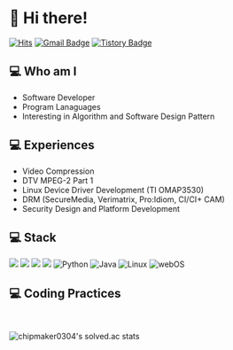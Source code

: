 # 👋 Hi there!

[![Hits](https://hits.seeyoufarm.com/api/count/incr/badge.svg?url=https%3A%2F%2Fgithub.com%2Fheesoon&count_bg=%2379C83D&title_bg=%23555555&icon=&icon_color=%23E7E7E7&title=hits&edge_flat=false)](https://hits.seeyoufarm.com)
[![Gmail Badge](https://img.shields.io/badge/Gmail-D14836?style=flat&logo=Gmail&logoColor=white)](mailto:chipmaker0304@gmail.com)
[![Tistory Badge](https://img.shields.io/badge/Tech%20Blog-555263?style=flat&logoColor=white)](https://chipmaker.tistory.com/)

## 💻 Who am I
* Software Developer
* Program Lanaguages
* Interesting in Algorithm and Software Design Pattern

## 💻 Experiences
* Video Compression
* DTV MPEG-2 Part 1
* Linux Device Driver Development (TI OMAP3530)
* DRM (SecureMedia, Verimatrix, Pro:Idiom, CI/CI+ CAM)
* Security Design and Platform Development

## 💻 Stack

<img src="https://img.shields.io/badge/c++-00599C?style=flat-square&logo=c%2B%2B&logoColor=white"/> <img src="https://img.shields.io/badge/Node.js-339933?style=flat-square&logo=Node.js&logoColor=white"/> <img src="https://img.shields.io/badge/JavaScript-F7DF1E?style=flat-square&logo=JavaScript&logoColor=white"/> <img src="https://img.shields.io/badge/HTML5-E34F26?style=flat-square&logo=HTML5&logoColor=white"/> <img alt="Python" src ="https://img.shields.io/badge/Python-3776AB.svg?&style=flat-square&logo=Python&logoColor=white"/> <img alt="Java" src="https://img.shields.io/badge/JAVA-007396?style=flat-square&logo=java&logoColor=white"> <img alt="Linux" src="https://img.shields.io/badge/linux-FCC624?style=flat-square&logo=linux&logoColor=black"> <img alt="webOS" src ="https://img.shields.io/badge/webOS-gray?style=flat-square&logo=linux&logoColor=black"/>

<!-- <img src="https://img.shields.io/badge/Android-3DDC84?style=flat-square&logo=Android&logoColor=white"/></a> 
<img alt="React" src="https://img.shields.io/badge/react-61DAFB?style=for-the-badge&logo=react&logoColor=black">
출처: https://byul91oh.tistory.com/214 [개발하는 감자 [: 개감]]
<img src="https://img.shields.io/badge/MongoDB-47A248?style=flat-square&logo=MongoDB&logoColor=white"/></a> 
<img src="https://img.shields.io/badge/MySQL-4479A1?style=flat-square&logo=MySQL&logoColor=white"/></a> 
<img src="https://img.shields.io/badge/Amazon AWS-232F3E?style=flat-square&logo=Amazon%20AWS&logoColor=white"/></a> -->

## 💻 Coding Practices
<br>

![chipmaker0304's solved.ac stats](https://github-readme-solvedac.hyp3rflow.vercel.app/api/?handle=chipmaker0304)

<!--
**heesoon/heesoon** is a ✨ _special_ ✨ repository because its `README.md` (this file) appears on your GitHub profile.
Here are some ideas to get you started:
- 🔭 I’m currently working on ...
- 🌱 I’m currently learning ...
- 👯 I’m looking to collaborate on ...
- 🤔 I’m looking for help with ...
- 💬 Ask me about ...
- 📫 How to reach me: ...
- 😄 Pronouns: ...
- ⚡ Fun fact: ...
<img align='right' src="http://mazassumnida.wtf/api/v2/generate_badge?boj=chipmaker0304">

[![Solved.ac Profile](http://mazassumnida.wtf/api/v2/generate_badge?boj=chipmaker0304)](https://solved.ac/chipmaker0304/)

-->